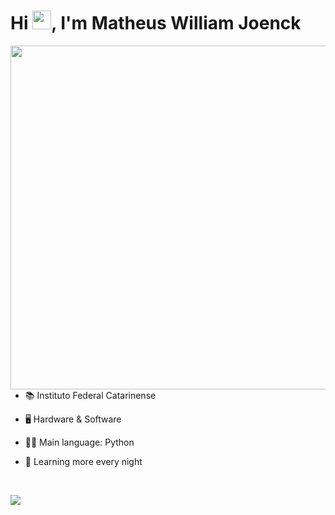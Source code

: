 <h1 align="left">Hi <img src="https://raw.githubusercontent.com/kaueMarques/kaueMarques/master/hi.gif" height="30px">, I'm Matheus William Joenck</h1>
<img src="https://user-images.githubusercontent.com/117489072/213947944-f5011334-5281-4ebc-8675-8abe466b66d7.png" height="550em" align="right" />

- 📚 Instituto Federal Catarinense

- 🖥 Hardware & Software

- 👨‍💻 Main language: Python

- 🌙 Learning more every night

</div>
<br>

<a href="https://github.com/al0i"><img src="https://github-readme-stats.vercel.app/api/top-langs/?username=al0i&layout=complete&show_icons=true&theme=tokyonight"></a> 
